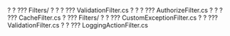 ?   ?   ??? Filters/
?   ?   ?   ??? ValidationFilter.cs
?   ?   ?   ??? AuthorizeFilter.cs
?   ?   ?   ??? CacheFilter.cs
?   ??? Filters/
?   ?   ??? CustomExceptionFilter.cs
?   ?   ??? ValidationFilter.cs
?   ?   ??? LoggingActionFilter.cs